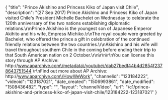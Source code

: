 {
    "title": "Prince Akishino and Princess Kiko of Japan visit Chile",
    "description": "(27 Sep 2017) Prince Akishino and Princess Kiko of Japan visited Chile's President Michelle Bachelet on Wednesday to celebrate the 120th anniversary of the two nations establishing diplomatic relations.\r\nPrince Akishino is the youngest son of Japanese Emperor Akihito and his wife, Empress Michiko.\r\nThe royal couple were greeted by Bachelet, who offered the prince a gift in celebration of the continued friendly relations between the two countries.\r\nAkishino and his wife will travel throughout southern Chile in the coming before ending their trip to that South American nation on 2 October.\r\n\r\n\r\nYou can license this story through AP Archive: http:\/\/www.aparchive.com\/metadata\/youtube\/dab27bedf44b4d2854f2378643751544 \r\nFind out more about AP Archive: http:\/\/www.aparchive.com\/HowWeWork",
    "channelid": "123184222",
    "videoid": "123187021",
    "date_created": "1506993861",
    "date_modified": "1508436482",
    "type": "",
    "layout": "channelVideo",
    "url": "\/c1\/prince-akishino-and-princess-kiko-of-japan-visit-chile\/123184222-123187021"
}